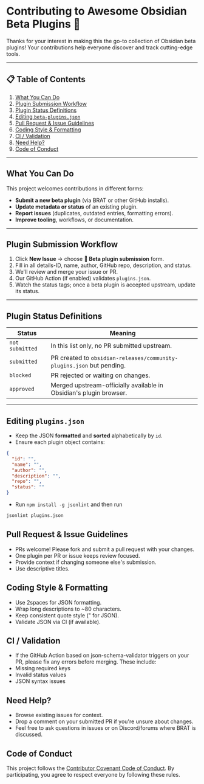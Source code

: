 # Contributing to Awesome Obsidian Beta Plugins 🎉

Thanks for your interest in making this the go-to collection of Obsidian beta plugins! Your contributions help everyone discover and track cutting-edge tools.

---

## 📋 Table of Contents

1. [What You Can Do](#what-you-can-do)  
2. [Plugin Submission Workflow](#plugin-submission-workflow)  
3. [Plugin Status Definitions](#plugin-status-definitions)  
4. [Editing `beta-plugins.json`](#editing-pluginsjson)  
5. [Pull Request & Issue Guidelines](#pull-request--issue-guidelines)  
6. [Coding Style & Formatting](#coding-style--formatting)  
7. [CI / Validation](#ci--validation)  
8. [Need Help?](#need-help)  
9. [Code of Conduct](#code-of-conduct)

---

## What You Can Do

This project welcomes contributions in different forms:

- **Submit a new beta plugin** (via BRAT or other GitHub installs).  
- **Update metadata or status** of an existing plugin.  
- **Report issues** (duplicates, outdated entries, formatting errors).  
- **Improve tooling**, workflows, or documentation.

---

## Plugin Submission Workflow

1. Click **New Issue** → choose **🧪 Beta plugin submission** form.  
2. Fill in all details-ID, name, author, GitHub repo, description, and status.  
3. We'll review and merge your issue or PR.  
4. Our GitHub Action (if enabled) validates `plugins.json`.  
5. Watch the status tags; once a beta plugin is accepted upstream, update its status.

---

## Plugin Status Definitions

| Status         | Meaning                                                                 |
|----------------|-------------------------------------------------------------------------|
| `not submitted`| In this list only, no PR submitted upstream.                            |
| `submitted`    | PR created to `obsidian-releases/community-plugins.json` but pending. |
| `blocked`      | PR rejected or waiting on changes.                                      |
| `approved`     | Merged upstream-officially available in Obsidian's plugin browser.      |

---

## Editing `plugins.json`

- Keep the JSON **formatted** and **sorted** alphabetically by `id`.  
- Ensure each plugin object contains:
```json
{
  "id": "",
  "name": "",
  "author": "",
  "description": "",
  "repo": "",
  "status": ""
}
```

- Run `npm install -g jsonlint` and then run

```bash
jsonlint plugins.json
```

## Pull Request & Issue Guidelines

- PRs welcome! Please fork and submit a pull request with your changes.
- One plugin per PR or issue keeps review focused.
- Provide context if changing someone else's submission.
- Use descriptive titles.

## Coding Style & Formatting

- Use 2spaces for JSON formatting.
- Wrap long descriptions to ~80 characters.
- Keep consistent quote style (" for JSON).
- Validate JSON via CI (if available).

## CI / Validation

- If the GitHub Action based on json-schema-validator triggers on your PR, please fix any errors before merging. These include:
- Missing required keys
- Invalid status values
- JSON syntax issues

## Need Help?

- Browse existing issues for context.
- Drop a comment on your submitted PR if you're unsure about changes.
- Feel free to ask questions in issues or on Discord/forums where BRAT is discussed.

## Code of Conduct
This project follows the [Contributor Covenant Code of Conduct](CODE_OF_CONDUCT.md). By participating, you agree to respect everyone by following these rules.
